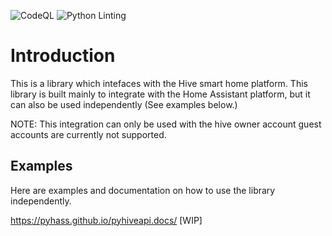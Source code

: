 
![CodeQL](https://github.com/Pyhive/Pyhiveapi/workflows/CodeQL/badge.svg) ![Python Linting](https://github.com/Pyhive/Pyhiveapi/workflows/Python%20package/badge.svg)

# Introduction
This is a library which intefaces with the Hive smart home platform. 
This library is built mainly to integrate with the Home Assistant platform,
but it can also be used independently (See examples below.)

NOTE:
This integration can only be used with the hive owner account guest accounts are currently not supported.


## Examples
Here are examples and documentation on how to use the library independently.

https://pyhass.github.io/pyhiveapi.docs/  [WIP]


